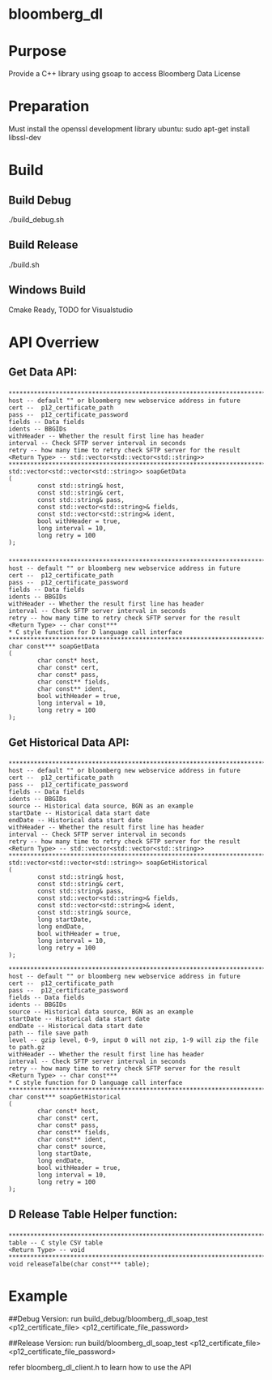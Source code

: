 # bloomberg_dl

# Purpose
Provide a C++ library using gsoap to access Bloomberg Data License

# Preparation
Must install the openssl development library
ubuntu: sudo apt-get install libssl-dev

# Build
## Build Debug
./build_debug.sh
## Build Release
./build.sh
## Windows Build
Cmake Ready, TODO for Visualstudio

# API Overriew
## Get Data API:
###
```
*********************************************************************************
host -- default "" or bloomberg new webservice address in future
cert --  p12_certificate_path
pass --  p12_certificate_password
fields -- Data fields
idents -- BBGIDs
withHeader -- Whether the result first line has header
interval -- Check SFTP server interval in seconds
retry -- how many time to retry check SFTP server for the result
<Return Type> -- std::vector<std::vector<std::string>>
*********************************************************************************
std::vector<std::vector<std::string>> soapGetData
(
        const std::string& host,
        const std::string& cert,
        const std::string& pass,
        const std::vector<std::string>& fields,
        const std::vector<std::string>& ident,
        bool withHeader = true,
        long interval = 10,
        long retry = 100
);
```
###
```
*********************************************************************************
host -- default "" or bloomberg new webservice address in future
cert --  p12_certificate_path
pass --  p12_certificate_password
fields -- Data fields
idents -- BBGIDs
withHeader -- Whether the result first line has header
interval -- Check SFTP server interval in seconds
retry -- how many time to retry check SFTP server for the result
<Return Type> -- char const***
* C style function for D language call interface
*********************************************************************************
char const*** soapGetData
(
        char const* host,
        char const* cert,
        char const* pass,
        char const** fields,
        char const** ident,
        bool withHeader = true,
        long interval = 10,
        long retry = 100
);
```



## Get Historical Data API:

###
```
*********************************************************************************
host -- default "" or bloomberg new webservice address in future
cert --  p12_certificate_path
pass --  p12_certificate_password
fields -- Data fields
idents -- BBGIDs
source -- Historical data source, BGN as an example
startDate -- Historical data start date
endDate -- Historical data start date
withHeader -- Whether the result first line has header
interval -- Check SFTP server interval in seconds
retry -- how many time to retry check SFTP server for the result
<Return Type> -- std::vector<std::vector<std::string>>
*********************************************************************************
std::vector<std::vector<std::string>> soapGetHistorical
(
        const std::string& host,
        const std::string& cert,
        const std::string& pass,
        const std::vector<std::string>& fields,
        const std::vector<std::string>& ident,
        const std::string& source,
        long startDate,
        long endDate,
        bool withHeader = true,
        long interval = 10,
        long retry = 100
);
```

```
*********************************************************************************
host -- default "" or bloomberg new webservice address in future
cert --  p12_certificate_path
pass --  p12_certificate_password
fields -- Data fields
idents -- BBGIDs
source -- Historical data source, BGN as an example
startDate -- Historical data start date
endDate -- Historical data start date
path -- file save path
level -- gzip level, 0-9, input 0 will not zip, 1-9 will zip the file to path.gz
withHeader -- Whether the result first line has header
interval -- Check SFTP server interval in seconds
retry -- how many time to retry check SFTP server for the result
<Return Type> -- char const***
* C style function for D language call interface
*********************************************************************************
char const*** soapGetHistorical
(
        char const* host,
        char const* cert,
        char const* pass,
        char const** fields,
        char const** ident,
        char const* source,
        long startDate,
        long endDate,
        bool withHeader = true,
        long interval = 10,
        long retry = 100
);
```

## D Release Table Helper function:

###
```
*********************************************************************************
table -- C style CSV table
<Return Type> -- void
*********************************************************************************
void releaseTalbe(char const*** table);
```



# Example

##Debug Version:
run build_debug/bloomberg_dl_soap_test <p12_certificate_file> <p12_certificate_file_password>

##Release Version:
run build/bloomberg_dl_soap_test <p12_certificate_file> <p12_certificate_file_password>



refer bloomberg_dl_client.h to learn how to use the API





